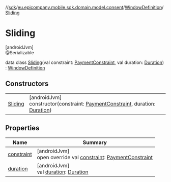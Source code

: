 //[sdk](../../../../index.md)/[eu.epicompany.mobile.sdk.domain.model.consent](../../index.md)/[WindowDefinition](../index.md)/[Sliding](index.md)

# Sliding

[androidJvm]\
@Serializable

data class [Sliding](index.md)(val constraint: [PaymentConstraint](../../-payment-constraint/index.md), val duration: [Duration](https://developer.android.com/reference/kotlin/java/time/Duration.html)) : [WindowDefinition](../index.md)

## Constructors

| | |
|---|---|
| [Sliding](-sliding.md) | [androidJvm]<br>constructor(constraint: [PaymentConstraint](../../-payment-constraint/index.md), duration: [Duration](https://developer.android.com/reference/kotlin/java/time/Duration.html)) |

## Properties

| Name | Summary |
|---|---|
| [constraint](constraint.md) | [androidJvm]<br>open override val [constraint](constraint.md): [PaymentConstraint](../../-payment-constraint/index.md) |
| [duration](duration.md) | [androidJvm]<br>val [duration](duration.md): [Duration](https://developer.android.com/reference/kotlin/java/time/Duration.html) |
